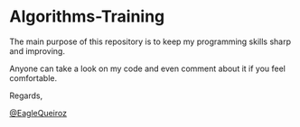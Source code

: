 # Algorithms-Training

The main purpose of this repository is to keep my programming skills sharp and improving.

Anyone can take a look on my code and even comment about it if you feel comfortable.

Regards,

[@EagleQueiroz](https://twitter.com/eaglequeiroz "@EagleQueiroz Twitter Account")
